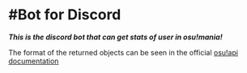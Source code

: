 #Bot for Discord
============
__*This is the discord bot that can get stats of user in osu!mania!*__

The format of the returned objects can be seen in the official [osu!api documentation](https://github.com/peppy/osu-api/wiki)
